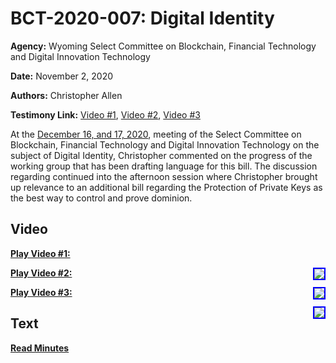 # BCT-2020-007: Digital Identity

**Agency:** Wyoming Select Committee on Blockchain, Financial Technology and Digital Innovation Technology

**Date:** November 2, 2020

**Authors:** Christopher Allen

**Testimony Link:** [Video #1](https://www.youtube.com/watch?v=zXh3Mkn7ASw&t=10490s), [Video #2](https://www.youtube.com/watch?v=zXh3Mkn7ASw&t=12065s), [Video #3](https://www.youtube.com/watch?v=w08e0jS31VM&t=2175s)

At the [December 16, and 17, 2020](https://web.wyoleg.gov/LsoService/api/File/GetFile/86d83246-5d72-45d5-b9ac-af75080f6896), meeting of the Select Committee on Blockchain, Financial Technology and Digital Innovation Technology on the subject of Digital Identity, Christopher commented on the progress of the working group that has been drafting language for this bill. The discussion regarding continued into the afternoon session where Christopher brought up relevance to an additional bill regarding the Protection of Private Keys as the best way to control and prove dominion.

## Video

<a href="https://www.youtube.com/watch?v=zXh3Mkn7ASw&t=10490s"><b>Play Video #1:</b></a>

<a href="https://www.youtube.com/watch?v=zXh3Mkn7ASw&t=10490s"><img src="https://img.youtube.com/vi/zXh3Mkn7ASw/hqdefault.jpg" style="float: right; border: 2px solid blue"></a>

<a href="https://www.youtube.com/watch?v=zXh3Mkn7ASw&t=12065s"><b>Play Video #2:</b></a>

<a href="https://www.youtube.com/watch?v=zXh3Mkn7ASw&t=12065s"><img src="https://img.youtube.com/vi/zXh3Mkn7ASw/hqdefault.jpg" style="float: right; border: 2px solid blue"></a>

<a href="https://www.youtube.com/watch?v=w08e0jS31VM&t=2175s"><b>Play Video #3:</b></a>

<a href="https://www.youtube.com/watch?v=w08e0jS31VM&t=2175s"><img src="https://img.youtube.com/vi/w08e0jS31VM/hqdefault.jpg" style="float: right; border: 2px solid blue"></a>

## Text

<a href="https://web.wyoleg.gov/LsoService/api/File/GetFile/86d83246-5d72-45d5-b9ac-af75080f6896"><b>Read Minutes</b></a>
